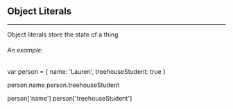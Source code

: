 ## Object Literals
---

Object literals store the state of a thing


###### An example:

  var person = {
    name: 'Lauren',
    treehouseStudent: true
  }

  person.name
  person.treehouseStudent

  person['name']
  person['treehouseStudent']


